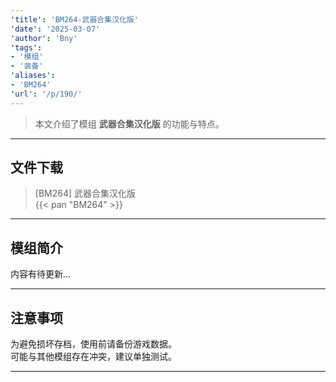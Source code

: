 ```yaml
---
'title': 'BM264-武器合集汉化版'
'date': '2025-03-07'
'author': 'Bny'
'tags':
- '模组'
- '装备'
'aliases':
- 'BM264'
'url': '/p/190/'
---
```


> 本文介绍了模组 **武器合集汉化版** 的功能与特点。

---

## 文件下载

> [BM264] 武器合集汉化版  
{{< pan "BM264" >}}  

---

## 模组简介

>  
内容有待更新...  

---

## 注意事项

>  
为避免损坏存档，使用前请备份游戏数据。  
可能与其他模组存在冲突，建议单独测试。  

---

